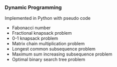### Dynamic Programming  
Implemented in Python with pseudo code  

- Fabonacci number  
- Fractional knapsack problem  
- 0-1 knapsack problem  
- Matrix chain multiplication problem  
- Longest common subsequence problem
- Maximum sum increasing subsequence problem
- Optimal binary search tree problem  
